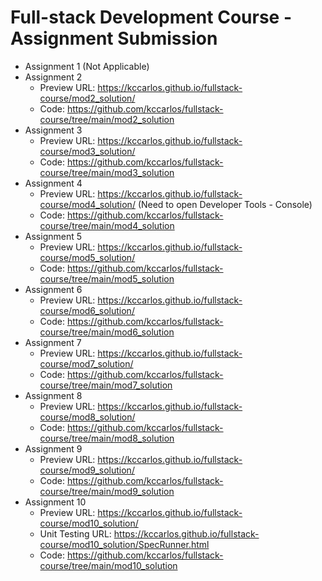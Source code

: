 # Full-stack Development Course - Assignment Submission

 - Assignment 1 (Not Applicable)
 - Assignment 2
   - Preview URL: https://kccarlos.github.io/fullstack-course/mod2_solution/
   - Code: https://github.com/kccarlos/fullstack-course/tree/main/mod2_solution
 - Assignment 3
   - Preview URL: https://kccarlos.github.io/fullstack-course/mod3_solution/
   - Code: https://github.com/kccarlos/fullstack-course/tree/main/mod3_solution
 - Assignment 4
   - Preview URL: https://kccarlos.github.io/fullstack-course/mod4_solution/ (Need to open Developer Tools - Console)
   - Code: https://github.com/kccarlos/fullstack-course/tree/main/mod4_solution
 - Assignment 5
    - Preview URL: https://kccarlos.github.io/fullstack-course/mod5_solution/
    - Code: https://github.com/kccarlos/fullstack-course/tree/main/mod5_solution
 - Assignment 6
    - Preview URL: https://kccarlos.github.io/fullstack-course/mod6_solution/
    - Code: https://github.com/kccarlos/fullstack-course/tree/main/mod6_solution
 - Assignment 7
    - Preview URL: https://kccarlos.github.io/fullstack-course/mod7_solution/
    - Code: https://github.com/kccarlos/fullstack-course/tree/main/mod7_solution
 - Assignment 8
    - Preview URL: https://kccarlos.github.io/fullstack-course/mod8_solution/
    - Code: https://github.com/kccarlos/fullstack-course/tree/main/mod8_solution
 - Assignment 9
    - Preview URL: https://kccarlos.github.io/fullstack-course/mod9_solution/
    - Code: https://github.com/kccarlos/fullstack-course/tree/main/mod9_solution
 - Assignment 10
    - Preview URL: https://kccarlos.github.io/fullstack-course/mod10_solution/
    - Unit Testing URL: https://kccarlos.github.io/fullstack-course/mod10_solution/SpecRunner.html
    - Code: https://github.com/kccarlos/fullstack-course/tree/main/mod10_solution